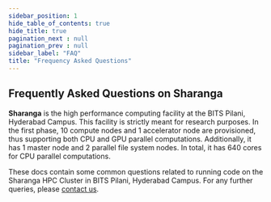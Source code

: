 ```yaml
---
sidebar_position: 1
hide_table_of_contents: true
hide_title: true
pagination_next : null
pagination_prev : null
sidebar_label: "FAQ"
title: "Frequency Asked Questions"
---
```


## Frequently Asked Questions on Sharanga

**Sharanga** is the high performance computing facility at the BITS Pilani, Hyderabad Campus. This facility is strictly meant for research purposes. In the first phase, 10 compute nodes and 1 accelerator node are provisioned, thus supporting both CPU and GPU parallel computations. Additionally, it has 1 master node and 2 parallel file system nodes. In total, it has 640 cores for CPU parallel computations. 

These docs contain some common questions related to running code on the Sharanga HPC Cluster in BITS Pilani, Hyderabad Campus. For any further queries, please [contact us](../misc_docs/contact/contact.mdx).
